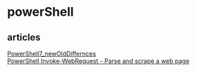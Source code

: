 # powerShell

## articles
[PowerShell7_newOldDiffernces](https://heise.de/-4656825)  
[PowerShell Invoke-WebRequest - Parse and scrape a web page](https://4sysops.com/archives/powershell-invoke-webrequest-parse-and-scrape-a-web-page/)  
